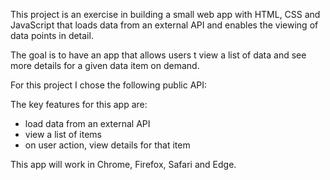 This project is an exercise in building a small web app with HTML, CSS and
JavaScript that loads data from an external API and enables the viewing
of data points in detail.

The goal is to have an app that allows users t view a list of data and see
more details for a given data item on demand.

For this project I chose the following public API:


The key features for this app are:
- load data from an external API
- view a list of items
- on user action, view details for that item

This app will work in Chrome, Firefox, Safari and Edge.
